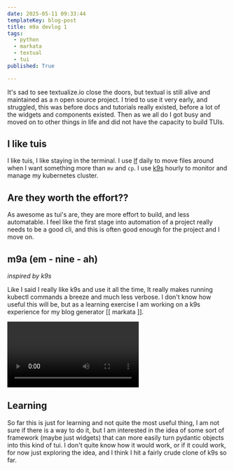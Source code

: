 ```yaml
---
date: 2025-05-11 09:33:44
templateKey: blog-post
title: m9a devlog 1
tags:
  - python
  - markata
  - textual
  - tui
published: True

---
```


It's sad to see textualize.io close the doors, but textual is still alive and
maintained as a n open source project.  I tried to use it very early, and
struggled, this was before docs and tutorials really existed, before a lot of
the widgets and components existed.  Then as we all do I got busy and moved on
to other things in life and did not have the capacity to build TUIs.

## I like tuis

I like tuis, I like staying in the terminal.  I use
[lf](https://github.com/gokcehan/lf) daily to move files around when I
want something more than `mv` and `cp`.  I use
[k9s](https://github.com/derailed/k9s) hourly to monitor and manage my
kubernetes cluster.

## Are they worth the effort??

As awesome as tui's are, they are more effort to build, and less automatable.
I feel like the first stage into automation of a project really needs to be a
good cli, and this is often good enough for the project and I move on.

## m9a (em - nine - ah)

_inspired by k9s_

Like I said I really like k9s and use it all the time, It really makes running
kubectl commands a breeze and much less verbose.  I don't know how useful this
will be, but as a learning exercise I am working on a k9s experience for my
blog generator [[ markata ]].

![m9a-1-trimmed.webm](https://dropper.wayl.one/api/file/94270e4b-7233-49a3-87de-e89d44c66edf.webm)

## Learning

So far this is just for learning and not quite the most useful thing, I am not
sure if there is a way to do it, but I am interested in the idea of some sort
of framework (maybe just widgets) that can more easily turn pydantic objects
into this kind of tui.  I don't quite know how it would work, or if it could
work, for now just exploring the idea, and I think I hit a fairly crude clone
of k9s so far.

